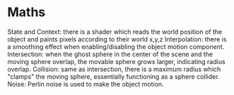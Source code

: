 # Maths
 
State and Context: there is a shader which reads the world position of the object and paints pixels according to their world x,y,z
Interpolation: there is a smoothing effect when enabling/disabling the object motion component.
Intersection: when the ghost sphere in the center of the scene and the moving sphere overlap, the movable sphere grows larger, indicating radius overlap.
Collision: same as intersection, there is a maximum radius which "clamps" the moving sphere, essentially functioning as a sphere collider.
Noise: Perlin noise is used to make the object motion.
